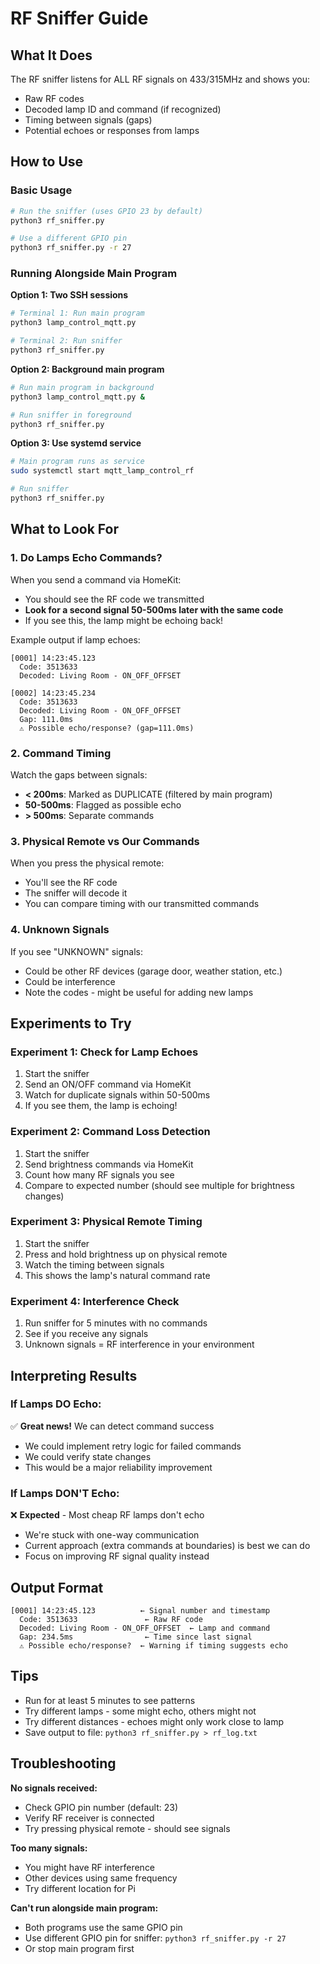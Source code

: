 # RF Sniffer Guide

## What It Does

The RF sniffer listens for ALL RF signals on 433/315MHz and shows you:
- Raw RF codes
- Decoded lamp ID and command (if recognized)
- Timing between signals (gaps)
- Potential echoes or responses from lamps

## How to Use

### Basic Usage

```bash
# Run the sniffer (uses GPIO 23 by default)
python3 rf_sniffer.py

# Use a different GPIO pin
python3 rf_sniffer.py -r 27
```

### Running Alongside Main Program

**Option 1: Two SSH sessions**
```bash
# Terminal 1: Run main program
python3 lamp_control_mqtt.py

# Terminal 2: Run sniffer
python3 rf_sniffer.py
```

**Option 2: Background main program**
```bash
# Run main program in background
python3 lamp_control_mqtt.py &

# Run sniffer in foreground
python3 rf_sniffer.py
```

**Option 3: Use systemd service**
```bash
# Main program runs as service
sudo systemctl start mqtt_lamp_control_rf

# Run sniffer
python3 rf_sniffer.py
```

## What to Look For

### 1. **Do Lamps Echo Commands?**

When you send a command via HomeKit:
- You should see the RF code we transmitted
- **Look for a second signal 50-500ms later with the same code**
- If you see this, the lamp might be echoing back!

Example output if lamp echoes:
```
[0001] 14:23:45.123
  Code: 3513633
  Decoded: Living Room - ON_OFF_OFFSET
  
[0002] 14:23:45.234
  Code: 3513633
  Decoded: Living Room - ON_OFF_OFFSET
  Gap: 111.0ms
  ⚠ Possible echo/response? (gap=111.0ms)
```

### 2. **Command Timing**

Watch the gaps between signals:
- **< 200ms**: Marked as DUPLICATE (filtered by main program)
- **50-500ms**: Flagged as possible echo
- **> 500ms**: Separate commands

### 3. **Physical Remote vs Our Commands**

When you press the physical remote:
- You'll see the RF code
- The sniffer will decode it
- You can compare timing with our transmitted commands

### 4. **Unknown Signals**

If you see "UNKNOWN" signals:
- Could be other RF devices (garage door, weather station, etc.)
- Could be interference
- Note the codes - might be useful for adding new lamps

## Experiments to Try

### Experiment 1: Check for Lamp Echoes
1. Start the sniffer
2. Send an ON/OFF command via HomeKit
3. Watch for duplicate signals within 50-500ms
4. If you see them, the lamp is echoing!

### Experiment 2: Command Loss Detection
1. Start the sniffer
2. Send brightness commands via HomeKit
3. Count how many RF signals you see
4. Compare to expected number (should see multiple for brightness changes)

### Experiment 3: Physical Remote Timing
1. Start the sniffer
2. Press and hold brightness up on physical remote
3. Watch the timing between signals
4. This shows the lamp's natural command rate

### Experiment 4: Interference Check
1. Run sniffer for 5 minutes with no commands
2. See if you receive any signals
3. Unknown signals = RF interference in your environment

## Interpreting Results

### If Lamps DO Echo:
✅ **Great news!** We can detect command success
- We could implement retry logic for failed commands
- We could verify state changes
- This would be a major reliability improvement

### If Lamps DON'T Echo:
❌ **Expected** - Most cheap RF lamps don't echo
- We're stuck with one-way communication
- Current approach (extra commands at boundaries) is best we can do
- Focus on improving RF signal quality instead

## Output Format

```
[0001] 14:23:45.123          ← Signal number and timestamp
  Code: 3513633               ← Raw RF code
  Decoded: Living Room - ON_OFF_OFFSET  ← Lamp and command
  Gap: 234.5ms                ← Time since last signal
  ⚠ Possible echo/response?  ← Warning if timing suggests echo
```

## Tips

- Run for at least 5 minutes to see patterns
- Try different lamps - some might echo, others might not
- Try different distances - echoes might only work close to lamp
- Save output to file: `python3 rf_sniffer.py > rf_log.txt`

## Troubleshooting

**No signals received:**
- Check GPIO pin number (default: 23)
- Verify RF receiver is connected
- Try pressing physical remote - should see signals

**Too many signals:**
- You might have RF interference
- Other devices using same frequency
- Try different location for Pi

**Can't run alongside main program:**
- Both programs use the same GPIO pin
- Use different GPIO pin for sniffer: `python3 rf_sniffer.py -r 27`
- Or stop main program first

